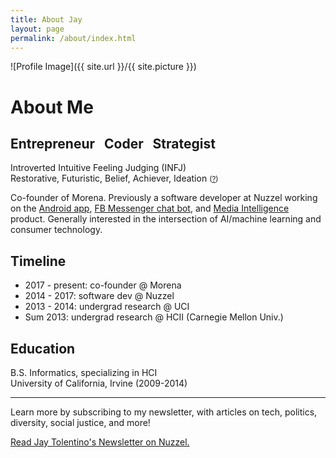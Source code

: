 ```yaml
---
title: About Jay
layout: page
permalink: /about/index.html
---
```

![Profile Image]({{ site.url }}/{{ site.picture }})

<h1>About Me</h1>
<h2>Entrepreneur  &nbsp;  Coder  &nbsp;  Strategist</h2>

Introverted Intuitive Feeling Judging (INFJ)<br />
Restorative, Futuristic, Belief, Achiever, Ideation <small>([?](http://www.tomrath.org/book/strengthsfinder/))</small>


Co-founder of Morena. Previously a software developer at Nuzzel working on the [Android
app](https://play.google.com/store/apps/details?id=com.nuzzel.android), [FB Messenger chat bot](https://m.me/nuzzelnews), and [Media Intelligence](http://nuzzel.com/intelligence) product. 
Generally interested in the intersection of AI/machine learning and consumer technology.

<h2>Timeline</h2>

* <span class="evidence">2017 - present: co-founder @ Morena</span>
* 2014 - 2017: software dev @ Nuzzel
* 2013 - 2014: undergrad research @ UCI
* Sum 2013: undergrad research @ HCII (Carnegie Mellon Univ.)

<h2>Education</h2>
B.S. Informatics, specializing in HCI<br />
University of California, Irvine (2009-2014)

- - -

Learn more by subscribing to my newsletter, with articles on tech, politics, diversity, social justice, and more!

<div class="nuzzel-subscription-widget" data-username="heyyyjay"><a href="https://nuzzel.com/heyyyjay" target="_blank">Read Jay Tolentino's Newsletter on Nuzzel.</a></div>
<script>!function(d,s,id){var js,fjs=d.getElementsByTagName(s)[0],p=/^http:/.test(d.location)?'http':'https';if(!d.getElementById(id)){js=d.createElement(s);js.id=id;js.src=p+'://nuzzel.com/static/scripts/widget.js';fjs.parentNode.insertBefore(js,fjs);}}(document,'script','nuzzel-subscription-widget-js');</script>
